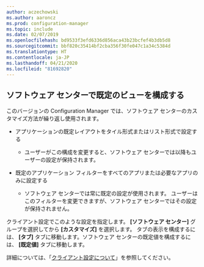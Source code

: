 ```yaml
---
author: aczechowski
ms.author: aaroncz
ms.prod: configuration-manager
ms.topic: include
ms.date: 02/07/2019
ms.openlocfilehash: bd9533f3efd6336d856aca43b23bcfef4b3db5d8
ms.sourcegitcommit: bbf820c35414bf2cba356f30fe047c1a34c5384d
ms.translationtype: HT
ms.contentlocale: ja-JP
ms.lasthandoff: 04/21/2020
ms.locfileid: "81692820"
---
```

## <a name="configure-default-views-in-software-center"></a><a name="bkmk_swctr"></a> ソフトウェア センターで既定のビューを構成する
<!--3612112-->

このバージョンの Configuration Manager では、ソフトウェア センターのカスタマイズ方法が繰り返し使用されます。
 
- アプリケーションの既定レイアウトをタイル形式またはリスト形式で設定する  

    - ユーザーがこの構成を変更すると、ソフトウェア センターでは以降もユーザーの設定が保持されます。  

- 既定のアプリケーション フィルターをすべてのアプリまたは必要なアプリのみに設定する  

    - ソフトウェア センターでは常に既定の設定が使用されます。 ユーザーはこのフィルターを変更できますが、ソフトウェア センターではその設定が保持されません。    

クライアント設定でこのような設定を指定します。 **[ソフトウェア センター]** グループを選択してから **[カスタマイズ]** を選択します。 タブの表示を構成するには、 **[タブ]** タブに移動します。ソフトウェア センターの既定値を構成するには、 **[既定値]** タブに移動します。 

詳細については、「[クライアント設定について](../../../../clients/deploy/about-client-settings.md#software-center)」を参照してください。

